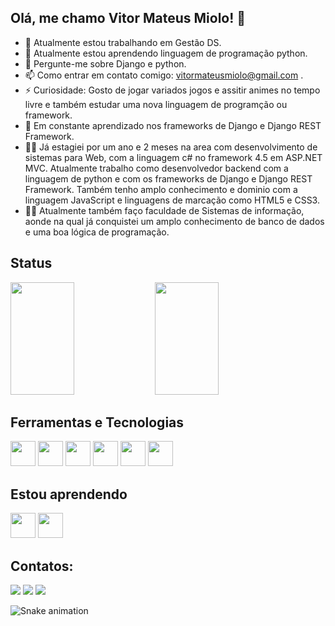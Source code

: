 ## Olá, me chamo Vitor Mateus Miolo!  👋

- 🔭 Atualmente estou trabalhando em Gestão DS.
- 🌱 Atualmente estou aprendendo linguagem de programação python.
- 💬 Pergunte-me sobre Django e python.
- 📫 Como entrar em contato comigo: vitormateusmiolo@gmail.com .
- ⚡ Curiosidade: Gosto de jogar variados jogos e assitir animes no tempo livre e também estudar uma nova linguagem de programção ou framework.
- 🤔 Em constante aprendizado nos frameworks de Django e Django REST Framework.
- 🧑‍💻 Já estagiei por um ano e 2 meses na area com desenvolvimento de sistemas para Web, com a linguagem c# no framework 4.5 em ASP.NET MVC. Atualmente trabalho como desenvolvedor backend com a linguagem de python e com os frameworks de Django e Django REST Framework. Também tenho amplo conhecimento e dominio com a linguagem JavaScript e linguagens de marcação como HTML5 e CSS3.
- 👨‍🎓 Atualmente também faço faculdade de Sistemas de informação, aonde na qual já conquistei um amplo conhecimento de banco de dados e uma boa lógica de programação.

## Status
<div style="display: inline_block">
  <a href="https://github.com/Vitor47"><img height="180em" width="45%" src="https://github-readme-stats.vercel.app/api/top-langs/?username=Vitor47&layout=compact&langs_count=7&theme=dracula"/></a>
  <a href="https://github.com/Vitor47"><img height="180em" width="45%" src="https://github-readme-stats.vercel.app/api?username=Vitor47&show_icons=true&theme=dracula&include_all_commits=true&count_private=true"/></a>
</div>

## Ferramentas e Tecnologias
  <div style="display: inline_block">
    <img src="https://cdn.jsdelivr.net/gh/devicons/devicon/icons/git/git-original.svg" width="40" height="40"/>
    <img src="https://cdn.jsdelivr.net/gh/devicons/devicon/icons/bootstrap/bootstrap-original.svg" width="40" height="40"/>
    <img src="https://cdn.jsdelivr.net/gh/devicons/devicon/icons/python/python-original.svg" width="40" height="40"/>
    <img src="https://cdn.jsdelivr.net/gh/devicons/devicon/icons/django/django-plain.svg" width="40" height="40"/>
    <img src="https://cdn.jsdelivr.net/gh/devicons/devicon/icons/dotnetcore/dotnetcore-original.svg" width="40" height="40"/>
    <img src="https://cdn.jsdelivr.net/gh/devicons/devicon/icons/javascript/javascript-original.svg" width="40" height="40"/>
  </div>

## Estou aprendendo

  <div style="display: inline_block">
    <img src="https://cdn.jsdelivr.net/gh/devicons/devicon/icons/linux/linux-original.svg" width="40" height="40"/>
    <img src="https://cdn.jsdelivr.net/gh/devicons/devicon/icons/docker/docker-original.svg" width="40" height="40"/>
  </div>

## Contatos:

<div>
  <a href="https://instagram.com/v1tor_m1olo" target="_blank"><img src="https://img.shields.io/badge/-Instagram-%23E4405F?style=for-the-badge&logo=instagram&logoColor=white" target="_blank"></a>
  <a href="mailto:vitormateusmiolo@gmail.com"><img src="https://img.shields.io/badge/Gmail-D14836?style=for-the-badge&logo=gmail&logoColor=white" target="_blank"></a>
  <a href="https://www.linkedin.com/in/vitor-mateus-miolo-b28216213" target="_blank"><img src="https://img.shields.io/badge/-LinkedIn-%230077B5?style=for-the-badge&logo=linkedin&logoColor=white" target="_blank"></a>   
</div>

![Snake animation](https://github.com/Hirrua/Hirrua/blob/output/github-contribution-grid-snake.svg)
